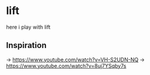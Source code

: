 lift
====


here i play with lift


Inspiration
-----------

-> https://www.youtube.com/watch?v=VH-S2UDN-NQ
-> https://www.youtube.com/watch?v=8uj7YSqby7s
